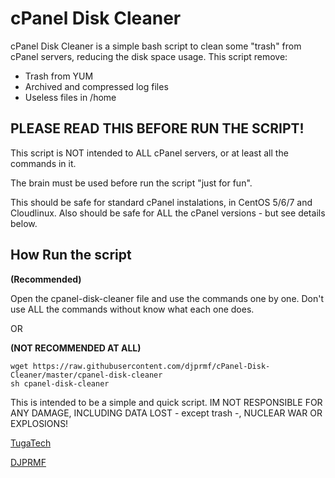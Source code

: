 cPanel Disk Cleaner
========

cPanel Disk Cleaner is a simple bash script to clean some "trash" from cPanel servers, reducing the disk space usage.
This script remove:
- Trash from YUM
- Archived and compressed log files
- Useless files in /home

## PLEASE READ THIS BEFORE RUN THE SCRIPT!

This script is NOT intended to ALL cPanel servers, or at least all the commands in it.

The brain must be used before run the script "just for fun".

This should be safe for standard cPanel instalations, in CentOS 5/6/7 and Cloudlinux. 
Also should be safe for ALL the cPanel versions - but see details below.

## How Run the script

**(Recommended)**

Open the cpanel-disk-cleaner file and use the commands one by one.
Don't use ALL the commands without know what each one does.

OR

**(NOT RECOMMENDED AT ALL)**

```
wget https://raw.githubusercontent.com/djprmf/cPanel-Disk-Cleaner/master/cpanel-disk-cleaner
sh cpanel-disk-cleaner
```


This is intended to be a simple and quick script.
IM NOT RESPONSIBLE FOR ANY DAMAGE, INCLUDING DATA LOST - except trash -, NUCLEAR WAR OR EXPLOSIONS!

[TugaTech][1]

[DJPRMF][2]


  [1]: http://tugatech.com.pt
  [2]: http://djprmf.com
